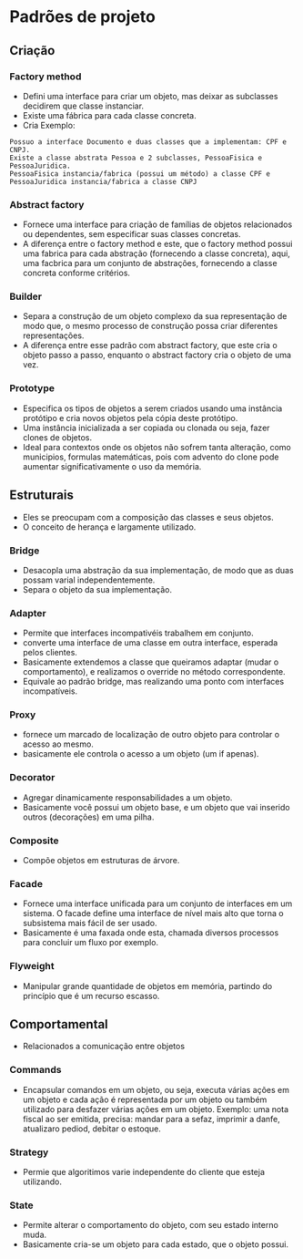 # Padrões de projeto

## Criação
### Factory method
- Defini uma interface para criar um objeto, mas deixar as subclasses decidirem que classe instanciar.
- Existe uma fábrica para cada classe concreta.
- Cria 
Exemplo:
```
Possuo a interface Documento e duas classes que a implementam: CPF e CNPJ.
Existe a classe abstrata Pessoa e 2 subclasses, PessoaFisica e PessoaJuridica.
PessoaFisica instancia/fabrica (possui um método) a classe CPF e PessoaJuridica instancia/fabrica a classe CNPJ
```

### Abstract factory
- Fornece uma interface para criação de famílias de objetos relacionados ou dependentes, sem especificar suas classes concretas. 
- A diferença entre o factory method e este, que o factory method possui uma fabrica para cada abstração (fornecendo a classe concreta), aqui, uma facbrica para um conjunto de abstrações, fornecendo a classe concreta conforme critérios.

### Builder
- Separa a construção de um objeto complexo da sua representação de modo que, o mesmo processo de construção possa criar diferentes representações.
- A diferença entre esse padrão com abstract factory, que este cria o objeto passo a passo, enquanto o abstract factory cria o objeto de uma vez.

### Prototype
- Especifica os tipos de objetos a serem criados usando uma instância protótipo e cria novos objetos pela cópia deste protótipo.
- Uma instância inicializada a ser copiada ou clonada ou seja, fazer clones de objetos.
- Ideal para contextos onde os objetos não sofrem tanta alteração, como municipios, formulas matemáticas, pois com advento do clone pode aumentar significativamente  o uso da memória.

## Estruturais
- Eles se preocupam com a composição das classes e seus objetos.
- O conceito de herança e largamente utilizado.

### Bridge
- Desacopla uma abstração da sua implementação, de modo que as duas possam varial independentemente.
- Separa o objeto da sua implementação.

### Adapter
- Permite que interfaces incompativéis trabalhem em conjunto.
- converte uma interface de uma classe em outra interface, esperada pelos clientes.
- Basicamente extendemos a classe que queiramos adaptar (mudar o comportamento), e realizamos o override no método correspondente.
- Equivale ao padrão bridge, mas realizando uma ponto com interfaces incompatíveis.

### Proxy
- fornece um marcado de localização de outro objeto para controlar o acesso ao mesmo.
- basicamente ele controla o acesso a um objeto (um if apenas).

### Decorator
- Agregar dinamicamente responsabilidades a um objeto.
- Basicamente você possui um objeto base, e um objeto que vai inserido outros (decorações) em uma pilha.

### Composite
- Compõe objetos em estruturas de árvore.

### Facade
- Fornece uma interface unificada para um conjunto de interfaces em um sistema. O facade define uma interface de nível mais alto que torna o subsistema mais fácil de ser usado.
- Basicamente é uma faxada onde esta, chamada diversos processos para concluir um fluxo por exemplo.

### Flyweight
- Manipular grande quantidade de objetos em memória, partindo do princípio que é um recurso escasso.

## Comportamental
- Relacionados a comunicação entre objetos

### Commands
- Encapsular comandos em um objeto, ou seja, executa várias ações em um objeto e cada ação é representada por um objeto ou também utilizado para desfazer várias ações em um objeto. Exemplo: uma nota fiscal ao ser emitida, precisa: mandar para a sefaz, imprimir a danfe, atualizaro pediod, debitar o estoque.

### Strategy
- Permie que algoritimos varie independente do cliente que esteja utilizando.

### State
- Permite alterar o comportamento do objeto, com seu estado interno muda.
- Basicamente cria-se um objeto para cada estado, que o objeto possui.
